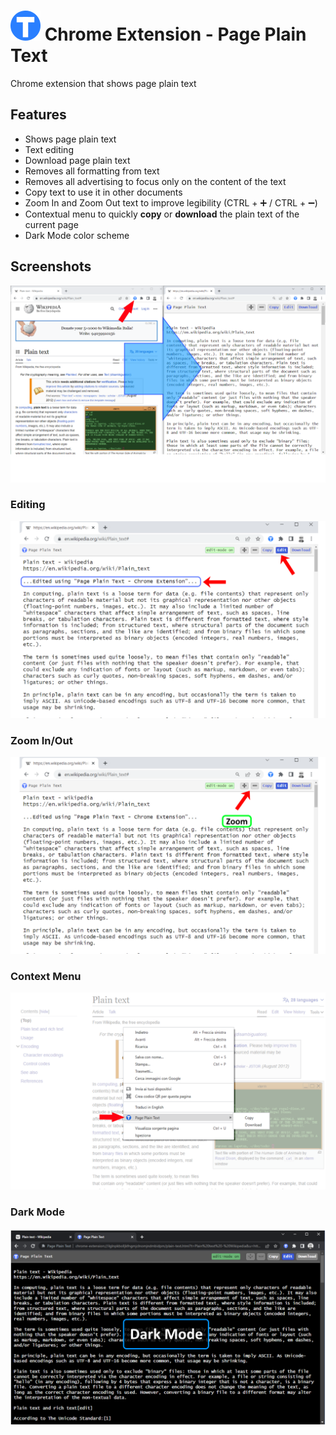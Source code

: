 # ![btn_circle_text.48x48.png](ico/btn_circle_text.48x48.png) Chrome Extension - Page Plain Text 

Chrome extension that shows page plain text
## Features

- Shows page plain text
- Text editing
- Download page plain text
- Removes all formatting from text
- Removes all advertising to focus only on the content of the text
- Copy text to use it in other documents
- Zoom In and Zoom Out text to improve legibility (CTRL + ➕ / CTRL + ➖)
- Contextual menu to quickly **copy** or **download** the plain text of the current page
- Dark Mode color scheme

## Screenshots

![screenshot.png](doc/screenshot.png) 

### Editing
![screenshot-2.png](doc/screenshot-2.png) 

### Zoom In/Out 
![screenshot-3.png](doc/screenshot-3.png) 

### Context Menu
![screenshot-4.png](doc/screenshot-4.png) 

### Dark Mode
![screenshot-5.png](doc/screenshot-5.png) 